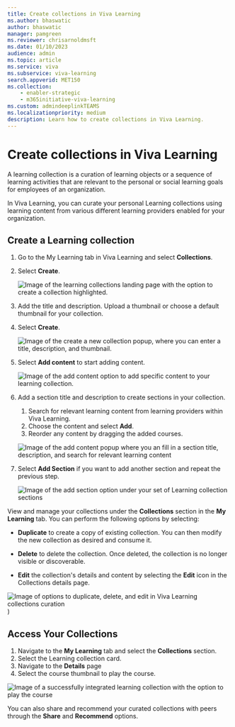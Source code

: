 ```yaml
---
title: Create collections in Viva Learning
ms.author: bhaswatic
author: bhaswatic
manager: pamgreen
ms.reviewer: chrisarnoldmsft
ms.date: 01/10/2023
audience: admin
ms.topic: article
ms.service: viva
ms.subservice: viva-learning
search.appverid: MET150
ms.collection: 
    - enabler-strategic
    - m365initiative-viva-learning
ms.custom: admindeeplinkTEAMS
ms.localizationpriority: medium
description: Learn how to create collections in Viva Learning.
---
```


# Create collections in Viva Learning

A learning collection is a curation of learning objects or a sequence of learning activities that are relevant to the personal or social learning goals for employees of an organization.

In Viva Learning, you can curate your personal Learning collections using learning content from various different learning providers enabled for your organization. 

## Create a Learning collection

1. Go to the My Learning tab in Viva Learning and select **Collections**.
2. Select **Create**.

   ![Image of the learning collections landing page with the option to create a collection highlighted.](../media/learning/learning-collections1.png)

3. Add the title and description. Upload a thumbnail or choose a default thumbnail for your collection.
4. Select **Create**.

   ![Image of the create a new collection popup, where you can enter a title, description, and thumbnail.](../media/learning/learning-collections2.png)

5. Select **Add content** to start adding content.

   ![Image of the add content option to add specific content to your learning collection.](../media/learning/learning-collections3.png)

6. Add a section title and description to create sections in your collection.
    1. Search for relevant learning content from learning providers within Viva Learning.
    1. Choose the content and select **Add**.
    1. Reorder any content by dragging the added courses.

   ![Image of the add content popup where you an fill in a section title, description, and search for relevant learning content](../media/learning/learning-collections4.png) 

1. Select **Add Section** if you want to add another section and repeat the previous step. 

   ![Image of the add section option under your set of Learning collection sections](../media/learning/learning-collections5.png)

View and manage your collections under the **Collections** section in the **My Learning** tab. You can perform the following options by selecting:

- **Duplicate** to create a copy of existing collection. You can then modify the new collection as desired and consume it.

- **Delete** to delete the collection. Once deleted, the collection is no longer visible or discoverable.

- **Edit** the collection's details and content by selecting the **Edit** icon in the Collections details page. 


![Image of options to duplicate, delete, and edit in Viva Learning collections curation](../media/learning/learning-collections6.png))

## Access Your Collections

1. Navigate to the **My Learning** tab and select the **Collections** section.
2. Select the Learning collection card.
3. Navigate to the **Details** page
4. Select the course thumbnail to play the course.

![Image of a successfully integrated learning collection with the option to play the course](../media/learning/learning-collections7.png)

You can also share and recommend your curated collections with peers through the **Share** and **Recommend** options. 
